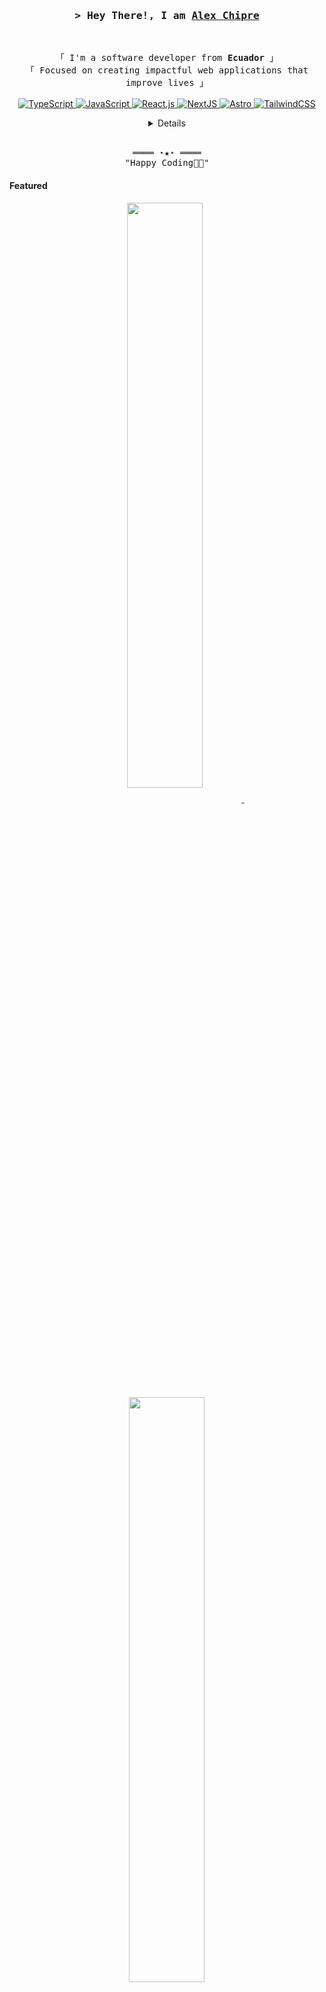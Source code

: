 <!--
**achipre/achipre** is a ✨ _special_ ✨ repository because its `README.md` (this file) appears on your GitHub profile.

Here are some ideas to get you started:

- 🔭 I’m currently working on ...
- 🌱 I’m currently learning ...
- 👯 I’m looking to collaborate on ...
- 🤔 I’m looking for help with ...
- 💬 Ask me about ...
- 📫 How to reach me: ...
- 😄 Pronouns: ...
- ⚡ Fun fact: ...
-->
<!-- https://github.com/ShahriarShafin/ -->
<!-- April 15, 2021 -->
<!-- LEAVE A STAR, IF YOU LIKE IT ! -->

<!-- Profile Views Counter -->
<!-- Title -->
<h3 align="center">
        <samp>&gt; Hey There!, I am
                <b><a target="_blank" href="https://shahriarshafin.github.io/">Alex Chipre</a></b>
        </samp>
</h3>
<br>

<p align="center">
        <!-- Intro -->
        <samp>
                「 I'm a software developer from <b>Ecuador</b> 」
                <br>
                「 Focused on creating impactful web applications that improve lives</b> 」
                <br>
                <br>
        </samp>
        <!-- Technologies -->
        <!-- JavaScript -->
        <a href="https://github.com/achipre?tab=repositories" target="_blank"><img alt="TypeScript"
                        src="https://img.shields.io/badge/typescript-white?style=for-the-badge&logo=typescript&logoColor=black">
        </a>
        <!-- TypeScript -->
        <a href="https://github.com/achipre?tab=repositories" target="_blank"><img alt="JavaScript"
                        src="https://img.shields.io/badge/javascript-white?style=for-the-badge&logo=javascript&logoColor=black">
        </a>
        <!-- React -->
        <a href="https://github.com/achipre?tab=repositories" target="_blank"><img alt="React.js"
                        src="https://img.shields.io/badge/React-white?style=for-the-badge&logo=react&logoColor=black">
        </a>
        <!-- NextJS -->
        <a href="https://github.com/achipre?tab=repositories" target="_blank"><img alt="NextJS"
                        src="https://img.shields.io/badge/Nextjs-white?style=for-the-badge&logo=nextdotjs&logoColor=black">
        </a>
        <!-- Astro -->
        <a href="https://github.com/achipre?tab=repositories" target="_blank"><img alt="Astro"
                        src="https://img.shields.io/badge/Astro-white?style=for-the-badge&logo=astro&logoColor=black">
        </a>
        </a>
        <!-- TailwindCSS -->
        <a href="https://github.com/achipre?tab=repositories" target="_blank"><img alt="TailwindCSS"
                        src="https://img.shields.io/badge/Tailwind-white?style=for-the-badge&logo=tailwindcss&logoColor=black">
</p>

<!-- Details Section -->
<details align="center">
    <summary> <samp>&#9776; More</samp></summary>
    <p align="center">
        <br>
        <!-- Activity Widget -->
        <img alt="Alex Chipre's GitHub Stats"
                src="https://github-readme-stats.vercel.app/api?username=achipre&show_icons=true&theme=dark" />
        <br>
        <!-- Social Links -->
        <p>Find me on</p>
        <!-- Mail -->
        <a href="mailto:alechipre@gmail.com" target="_blank">
                <img alt="Mail"
                src="https://img.shields.io/badge/Gmail-red?style=for-the-badge&logo=gmail&logoColor=white">
        </a>
        <!-- Twitter -->
        <a href="https://twitter.com/chipredev" target="_blank">
                <img alt="Twitter"
                src="https://img.shields.io/badge/Twitter-black?style=for-the-badge&logo=x&logoColor=white">
        </a>
        <!-- Linkedin -->
        <a href="https://www.linkedin.com/in/alexchipre/" target="_blank">
                <img alt="Linkedin"
                src="https://img.shields.io/badge/LinkedIn-0A66C2?style=for-the-badge&logo=linkedin&logoColor=white">
        </a>
        <!-- Instagram -->
        <a href="https://www.instagram.com/chipredev/" target="_blank">
                <img alt="Instagram"
                src="https://img.shields.io/badge/Instagram-E1306C?style=for-the-badge&logo=instagram&logoColor=white">
        </a>
        <!-- Youtube -->
<!--         <a href="https://www.youtube.com/chipredev/videos" target="_blank">
                <img alt="Youtube"
                src="https://img.shields.io/badge/youtube-FF0000?style=for-the-badge&logo=youtube&logoColor=white">
        </a> -->
    </p>
</details>
<br>

<!-- Footer -->
<samp>
    <p align="center">
        ════ ⋆★⋆ ════
        <br>
        "Happy Coding👨‍💻"
    </p>
</samp>

<!-- Featured Repositories -->
#### Featured

<p align="center">
<a href="https://github.com/shahriarshafin/shahriarshafin">
<img width='49%' align="center"src="https://github-readme-stats.vercel.app/api/pin/?username=shahriarshafin&repo=shahriarshafin&border_color=02D892&bg_color=0D1117&title_color=C9D1D9&text_color=8B949E&icon_color=02D892" />
</a>
<span>&nbsp;</span>
<a href="https://github.com/shahriarshafin/disney-plus-clone">
<img width='49%' align="center"src="https://github-readme-stats.vercel.app/api/pin/?username=shahriarshafin&repo=disney-plus-clone&border_color=02D892&bg_color=0D1117&title_color=C9D1D9&text_color=8B949E&icon_color=02D892" />
</a>
</p>

<p align="center">
<a href="https://github.com/shahriarshafin/NodeMcu-ESP8266_Fake_sign_in">
<img width='49%' align="center"src="https://github-readme-stats.vercel.app/api/pin/?username=shahriarshafin&repo=NodeMcu-ESP8266_Fake_sign_in&border_color=02D892&bg_color=0D1117&title_color=C9D1D9&text_color=8B949E&icon_color=02D892" />
</a>
<span>&nbsp;</span>
<a href="https://github.com/shahriarshafin/Iot-car-controller">
<img width='49%' align="center"src="https://github-readme-stats.vercel.app/api/pin/?username=shahriarshafin&repo=iot-car-controller&border_color=02D892&bg_color=0D1117&title_color=C9D1D9&text_color=8B949E&icon_color=02D892" />
</a>
</p>

